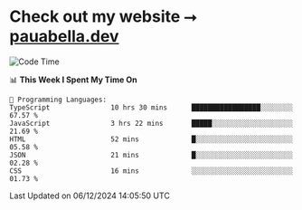 # Check out my website ⭢ [pauabella.dev](https://pauabella.dev)

<!--START_SECTION:waka-->
![Code Time](http://img.shields.io/badge/Code%20Time-3%2C947%20hrs%202%20mins-blue)

📊 **This Week I Spent My Time On** 

```text
💬 Programming Languages: 
TypeScript               10 hrs 30 mins      █████████████████░░░░░░░░   67.57 % 
JavaScript               3 hrs 22 mins       █████░░░░░░░░░░░░░░░░░░░░   21.69 % 
HTML                     52 mins             █░░░░░░░░░░░░░░░░░░░░░░░░   05.58 % 
JSON                     21 mins             █░░░░░░░░░░░░░░░░░░░░░░░░   02.28 % 
CSS                      16 mins             ░░░░░░░░░░░░░░░░░░░░░░░░░   01.73 % 
```


 Last Updated on 06/12/2024 14:05:50 UTC
<!--END_SECTION:waka-->
